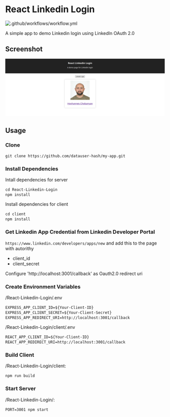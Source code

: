 # React Linkedin Login

![.github/workflows/workflow.yml](https://github.com/tonyxu-io/React-Linkedin-Login/workflows/.github/workflows/workflow.yml/badge.svg)

A simple app to demo Linkedin login using LinkedIn OAuth 2.0

## Screenshot

![React Linkedin Login Screenshot](.github/React-Linkedin-Login.png)

## Usage

### Clone

```shell
git clone https://github.com/datauser-hash/my-app.git
```

### Install Dependencies

Intall dependencies for server

```shell
cd React-Linkedin-Login
npm install
```

Install dependencies for client

```shell
cd client
npm install
```

### Get Linkedin App Credential from Linkedin Developer Portal

`https://www.linkedin.com/developers/apps/new` and add this to the page with autorithy

- client_id
- client_secret

Configure 'http://localhost:3001/callback' as Oauth2.0 redirect uri

### Create Environment Variables

/React-Linkedin-Login/.env

```shell
EXPRESS_APP_CLIENT_ID=${Your-Client-ID}
EXPRESS_APP_CLIENT_SECRET=${Your-Client-Secret}
EXPRESS_APP_REDIRECT_URI=http://localhost:3001/callback
```

/React-Linkedin-Login/client/.env

```shell
REACT_APP_CLIENT_ID=${Your-Client-ID}
REACT_APP_REDIRECT_URI=http://localhost:3001/callback
```

### Build Client

/React-Linkedin-Login/client:

```shell
npm run build
```

### Start Server

/React-Linkedin-Login/:

```shell
PORT=3001 npm start
```
